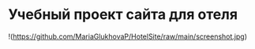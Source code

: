 # Учебный проект сайта для отеля
!(https://github.com/MariaGlukhovaP/HotelSite/raw/main/screenshot.jpg)

